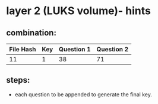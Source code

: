 # layer 2 (LUKS volume)- hints 

## combination:
File Hash | Key | Question 1 | Question 2|
--- | --- | --- | --- |
11 | 1 | 38 | 71 |

## steps: 
- each question to be appended to generate the final key.